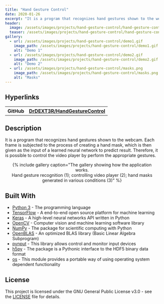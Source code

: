 ```yaml
---
title: "Hand Gesture Control"
date: 2020-01-26
excerpt: "It is a program that recognizes hand gestures shown to the webcam. Each frame is subjected to the process of creating a hand mask, which is then given as the input of a learned neural network."
header:
  image: /assets/images/projects/hand-gesture-control/hand-gesture-control.jpg
  teaser: /assets/images/projects/hand-gesture-control/hand-gesture-control-teaser.jpg
gallery:
  - url: /assets/images/projects/hand-gesture-control/demo1.gif
    image_path: /assets/images/projects/hand-gesture-control/demo1.gif
    alt: "Demo 1"
  - url: /assets/images/projects/hand-gesture-control/demo2.gif
    image_path: /assets/images/projects/hand-gesture-control/demo2.gif
    alt: "Demo 2"
  - url: /assets/images/projects/hand-gesture-control/masks.png
    image_path: /assets/images/projects/hand-gesture-control/masks.png
    alt: "Masks"
---
```


## Hyperlinks
<table>
  <tr>
    <th>GitHub</th>
    <th><a href="https://github.com/DrDEXT3R/HandGestureControl" target="_blank">DrDEXT3R/HandGestureControl</a></th>
  </tr>
</table>

## Description
It is a program that recognizes hand gestures shown to the webcam. Each frame is subjected to the process of creating a hand mask, which is then given as the input of a learned neural network to predict result. Therefore, it is possible to control the video player by perform the appropriate gestures.

<div style="text-align: center;">
{% include gallery caption="The gallery showing how the application works.<br/>Hand gesture recognition (1); controlling video player (2); hand masks generated in various conditions (3)" %}
</div>

## Built With
* <a href="https://docs.python.org/3/" target="_blank">Python 3</a> - The programming language
* <a href="https://www.tensorflow.org/api_docs/python/" target="_blank">TensorFlow</a> - A end-to-end open source platform for machine learning 
* <a href="https://keras.io/documentation/" target="_blank">Keras</a> - A high-level neural networks API written in Python
* <a href="https://docs.opencv.org/4.1.1/d6/d00/tutorial_py_root.html" target="_blank">OpenCV</a> - Computer vision and machine learning software library
* <a href="https://numpy.org/doc/1.17/" target="_blank">NumPy</a> - The package for scientific computing with Python
* <a href="https://github.com/xianyi/OpenBLAS/wiki" target="_blank">OpenBLAS</a> - An optimized BLAS library (Basic Linear Algebra Subprogram)
* <a href="https://pynput.readthedocs.io/en/latest/" target="_blank">pynput</a> - This library allows control and monitor input devices
* <a href="https://docs.h5py.org/en/stable/" target="_blank">h5py</a> - The package is a Pythonic interface to the HDF5 binary data format
* <a href="https://docs.python.org/3/library/os.html" target="_blank">os</a> - This module provides a portable way of using operating system dependent functionality

## License
This project is licensed under the GNU General Public License v3.0 - see the <a href="https://github.com/DrDEXT3R/HandGestureControl/blob/master/LICENSE" target="_blank">LICENSE</a> file for details.

